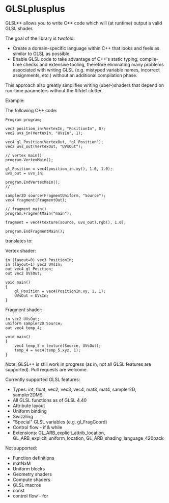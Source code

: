GLSLplusplus
============

GLSL++ allows you to write C++ code which will (at runtime) output a valid GLSL shader.

The goal of the library is twofold:
- Create a domain-specific language within C++ that looks and feels as similar to GLSL as possible.
- Enable GLSL code to take advantage of C++'s static typing, compile-time checks and extensive tooling, therefore eliminating many problems associated with writing GLSL (e.g. mistyped variable names, incorrect assignments, etc.) without an additional compilation phase.

This approach also greatly simplifies writing (uber-)shaders that depend on run-time parameters without the #ifdef clutter.

Example:

The following C++ code:

```
Program program;

vec3 position_in(VertexIn, "PositionIn", 0);
vec2 uvs_in(VertexIn, "UVsIn", 1);

vec4 gl_Position(VertexOut, "gl_Position");
vec2 uvs_out(VertexOut, "UVsOut");

// vertex main()
program.VertexMain();

gl_Position = vec4(position_in.xy(), 1.0, 1.0);
uvs_out = uvs_in;

program.EndVertexMain();
//

sampler2D source(FragmentUniform, "Source");
vec4 fragment(FragmentOut);

// fragment main()
program.FragmentMain("main");

fragment = vec4(texture(source, uvs_out).rgb(), 1.0);

program.EndFragmentMain();
```

translates to:

Vertex shader:
```
in (layout=0) vec3 PositionIn;
in (layout=1) vec2 UVsIn;
out vec4 gl_Position;
out vec2 UVsOut;

void main()
{
    gl_Position = vec4(PositionIn.xy, 1, 1);
    UVsOut = UVsIn;
}
```

Fragment shader:
```
in vec2 UVsOut;
uniform sampler2D Source;
out vec4 temp_4;

void main()
{
    vec4 temp_5 = texture(Source, UVsOut);
    temp_4 = vec4(temp_5.xyz, 1);
}
```

Note: GLSL++ is still work in progress (as in, not all GLSL features are supported). Pull requests are welcome.

Currently supported GLSL features:
* Types: int, float, vec2, vec3, vec4, mat3, mat4, sampler2D, sampler2DMS
* All GLSL functions as of GLSL 4.40
* Attribute layout
* Uniform binding
* Swizzling
* "Special" GLSL variables (e.g. gl_FragCoord)
* Control flow - if & while
* Extensions: GL_ARB_explicit_attrib_location, GL_ARB_explicit_uniform_location, GL_ARB_shading_language_420pack

Not supported:
* Function definitions
* matNxM
* Uniform blocks
* Geometry shaders
* Compute shaders
* GLSL macros
* const
* control flow - for
